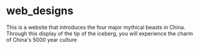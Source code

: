 # web_designs
This is a website that introduces the four major mythical beasts in China. Through this display of the tip of the iceberg, you will experience the charm of China's 5000 year culture
